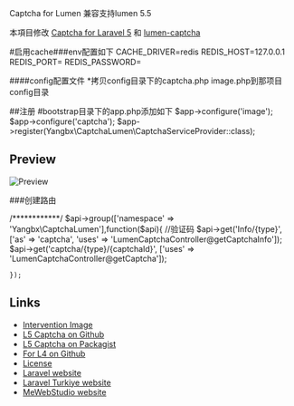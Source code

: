 
 Captcha for Lumen 兼容支持lumen 5.5 

本項目修改 [Captcha for Laravel 5](https://github.com/mewebstudio/captcha) 和 [lumen-captcha](https://github.com/aishan/lumen-captcha)


#启用cache###env配置如下
CACHE_DRIVER=redis
REDIS_HOST=127.0.0.1
REDIS_PORT=
REDIS_PASSWORD=

####config配置文件
*拷贝config目录下的captcha.php image.php到那项目config目录

##注册
#bootstrap目录下的app.php添加如下
$app->configure('image');
$app->configure('captcha');
$app->register(Yangbx\CaptchaLumen\CaptchaServiceProvider::class);

## Preview
![Preview](http://i.imgur.com/HYtr744.png)

###创建路由

  /************/
    $api->group(['namespace' => 'Yangbx\CaptchaLumen'],function($api){
        //验证码
        $api->get('Info/{type}', ['as' => 'captcha', 'uses' => 'LumenCaptchaController@getCaptchaInfo']);
        $api->get('captcha/{type}/{captchaId}', ['uses' => 'LumenCaptchaController@getCaptcha']);
      
    });
## Links
* [Intervention Image](https://github.com/Intervention/image)
* [L5 Captcha on Github](https://github.com/mewebstudio/captcha)
* [L5 Captcha on Packagist](https://packagist.org/packages/mews/captcha)
* [For L4 on Github](https://github.com/mewebstudio/captcha/tree/master-l4)
* [License](http://www.opensource.org/licenses/mit-license.php)
* [Laravel website](http://laravel.com)
* [Laravel Turkiye website](http://www.laravel.gen.tr)
* [MeWebStudio website](http://www.mewebstudio.com)
